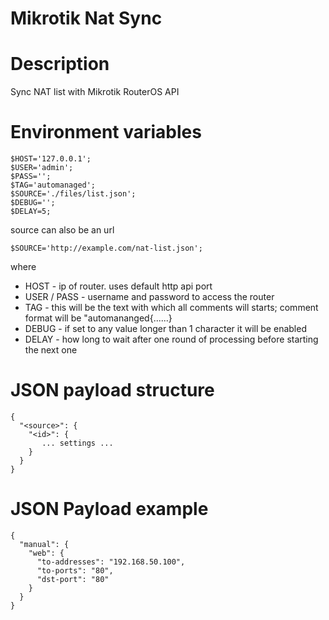 # Mikrotik Nat Sync

# Description
Sync NAT list with Mikrotik RouterOS API

# Environment variables
```
$HOST='127.0.0.1';
$USER='admin'; 
$PASS=''; 
$TAG='automanaged';
$SOURCE='./files/list.json';
$DEBUG='';
$DELAY=5;
```
source can also be an url
```
$SOURCE='http://example.com/nat-list.json';
```

where
* HOST - ip of router. uses default http api port
* USER / PASS - username and password to access the router
* TAG - this will be the text with which all comments will starts; comment format will be "automananged{...<json>...}
* DEBUG - if set to any value longer than 1 character it will be enabled
* DELAY - how long to wait after one round of processing before starting the next one


# JSON payload structure
```
{
  "<source>": {
    "<id>": {
       ... settings ...
    }
  }
}
```
# JSON Payload example
```
{
  "manual": {
    "web": {
      "to-addresses": "192.168.50.100",
      "to-ports": "80",
      "dst-port": "80"
    }
  }
}
```
